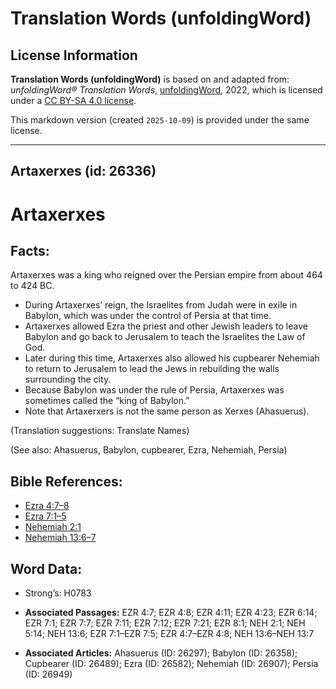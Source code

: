 # Translation Words (unfoldingWord)

## License Information

**Translation Words (unfoldingWord)** is based on and adapted from: _unfoldingWord® Translation Words_, [unfoldingWord](https://unfoldingword.org/utw), 2022, which is licensed under a [CC BY-SA 4.0 license](https://creativecommons.org/licenses/by-sa/4.0/legalcode.en).

This markdown version (created `2025-10-09`) is provided under the same license.



--------------------------------

## Artaxerxes (id: 26336)

Artaxerxes
==========

Facts:
------

Artaxerxes was a king who reigned over the Persian empire from about 464 to 424 BC.

* During Artaxerxes’ reign, the Israelites from Judah were in exile in Babylon, which was under the control of Persia at that time.
* Artaxerxes allowed Ezra the priest and other Jewish leaders to leave Babylon and go back to Jerusalem to teach the Israelites the Law of God.
* Later during this time, Artaxerxes also allowed his cupbearer Nehemiah to return to Jerusalem to lead the Jews in rebuilding the walls surrounding the city.
* Because Babylon was under the rule of Persia, Artaxerxes was sometimes called the “king of Babylon.”
* Note that Artaxerxers is not the same person as Xerxes (Ahasuerus).

(Translation suggestions: Translate Names)

(See also: Ahasuerus, Babylon, cupbearer, Ezra, Nehemiah, Persia)

Bible References:
-----------------

* [Ezra 4:7–8](https://ref.ly/Ezra4:7-Ezra4:8)
* [Ezra 7:1–5](https://ref.ly/Ezra7:1-Ezra7:5)
* [Nehemiah 2:1](https://ref.ly/Neh2:1)
* [Nehemiah 13:6–7](https://ref.ly/Neh13:6-Neh13:7)

Word Data:
----------

* Strong’s: H0783

* **Associated Passages:** EZR 4:7; EZR 4:8; EZR 4:11; EZR 4:23; EZR 6:14; EZR 7:1; EZR 7:7; EZR 7:11; EZR 7:12; EZR 7:21; EZR 8:1; NEH 2:1; NEH 5:14; NEH 13:6; EZR 7:1–EZR 7:5; EZR 4:7–EZR 4:8; NEH 13:6–NEH 13:7
* **Associated Articles:** Ahasuerus (ID: 26297); Babylon (ID: 26358); Cupbearer (ID: 26489); Ezra (ID: 26582); Nehemiah (ID: 26907); Persia (ID: 26949)

